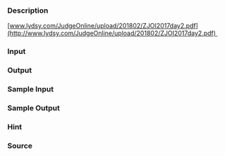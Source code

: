 
### Description
[www.lydsy.com/JudgeOnline/upload/201802/ZJOI2017day2.pdf](http://www.lydsy.com/JudgeOnline/upload/201802/ZJOI2017day2.pdf) 
### Input

### Output

### Sample Input

### Sample Output

### Hint

### Source
